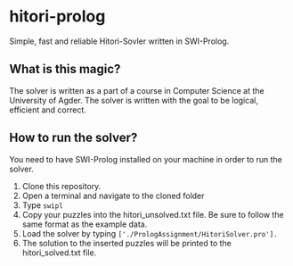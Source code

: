 # hitori-prolog
Simple, fast and reliable Hitori-Sovler written in SWI-Prolog. 

## What is this magic?
The solver is written as a part of a course in Computer Science at the University of Agder. The solver is written with the goal to be logical, efficient and correct. 

## How to run the solver?
You need to have SWI-Prolog installed on your machine in order to run the solver.

1. Clone this repository. 
2. Open a terminal and navigate to the cloned folder
3. Type ```swipl```
4. Copy your puzzles into the hitori_unsolved.txt file. Be sure to follow the same format as the example data. 
5. Load the solver by typing ```['./PrologAssignment/HitoriSolver.pro'].```
6. The solution to the inserted puzzles will be printed to the hitori_solved.txt file.


